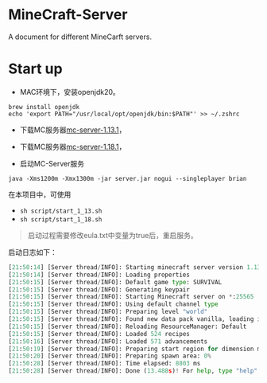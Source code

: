 # MineCraft-Server
A document for different MineCarft servers.

# Start up
* MAC环境下，安装openjdk20。
```shell
brew install openjdk
echo 'export PATH="/usr/local/opt/openjdk/bin:$PATH"' >> ~/.zshrc
```

* 下载MC服务器[mc-server-1.13.1](https://launcher.mojang.com/v1/objects/fe123682e9cb30031eae351764f653500b7396c9/server.jar)，
* 下载MC服务器[mc-server-1.18.1](https://launcher.mojang.com/v1/objects/125e5adf40c659fd3bce3e66e67a16bb49ecc1b9/server.jar)，

* 启动MC-Server服务

```shell
java -Xms1200m -Xmx1300m -jar server.jar nogui --singleplayer brian
```

在本项目中，可使用
* `sh script/start_1_13.sh`
* `sh script/start_1_18.sh`

>启动过程需要修改eula.txt中变量为true后，重启服务。

启动日志如下：
```python
[21:50:14] [Server thread/INFO]: Starting minecraft server version 1.13.1
[21:50:14] [Server thread/INFO]: Loading properties
[21:50:15] [Server thread/INFO]: Default game type: SURVIVAL
[21:50:15] [Server thread/INFO]: Generating keypair
[21:50:15] [Server thread/INFO]: Starting Minecraft server on *:25565
[21:50:15] [Server thread/INFO]: Using default channel type
[21:50:15] [Server thread/INFO]: Preparing level "world"
[21:50:15] [Server thread/INFO]: Found new data pack vanilla, loading it automatically
[21:50:15] [Server thread/INFO]: Reloading ResourceManager: Default
[21:50:15] [Server thread/INFO]: Loaded 524 recipes
[21:50:16] [Server thread/INFO]: Loaded 571 advancements
[21:50:19] [Server thread/INFO]: Preparing start region for dimension minecraft:overworld
[21:50:20] [Server thread/INFO]: Preparing spawn area: 0%
[21:50:28] [Server thread/INFO]: Time elapsed: 8803 ms
[21:50:28] [Server thread/INFO]: Done (13.488s)! For help, type "help"
```
